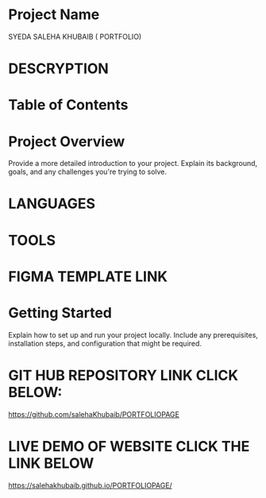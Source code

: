 # Project Name
SYEDA SALEHA KHUBAIB ( PORTFOLIO)

# DESCRYPTION

# Table of Contents



# Project Overview

Provide a more detailed introduction to your project. Explain its background, goals, and any challenges you're trying to solve. 
# LANGUAGES


# TOOLS

# FIGMA TEMPLATE LINK



# Getting Started

Explain how to set up and run your project locally. Include any prerequisites, installation steps, and configuration that might be required.

# GIT HUB REPOSITORY LINK CLICK BELOW:
https://github.com/salehaKhubaib/PORTFOLIOPAGE

# LIVE DEMO OF WEBSITE CLICK THE LINK BELOW
https://salehakhubaib.github.io/PORTFOLIOPAGE/
